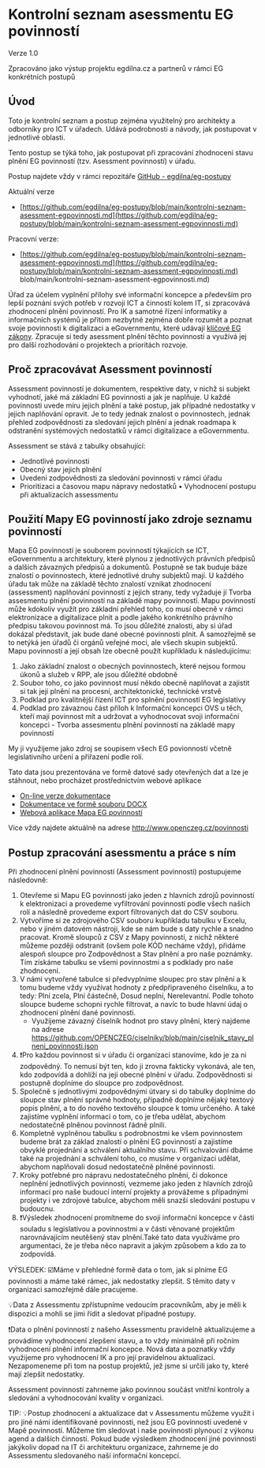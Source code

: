 # Kontrolní seznam asessmentu EG povinností

Verze 1.0

Zpracováno jako výstup projektu egdilna.cz a partnerů v rámci EG konkrétních postupů

## Úvod

Toto je kontrolní seznam a postup zejména využitelný pro architekty a odborníky pro ICT v úřadech. Udává podrobnosti a návody, jak postupovat v jednotlivé oblasti.

Tento postup se týká toho, jak postupovat při zpracování zhodnocení stavu plnění EG povinností (tzv. Asessment povinností) v úřadu.

Postup najdete vždy v rámci repozitáře [GitHub - egdilna/eg-postupy](https://github.com/egdilna/eg-postupy)

Aktuální verze

- [https://github.com/egdilna/eg-postupy/blob/main/kontrolni-seznam-asessment-egpovinnosti.md](https://github.com/egdilna/eg-postupy/blob/main/kontrolni-seznam-asessment-egpovinnosti.md)

Pracovní verze:

- [https://github.com/egdilna/eg-postupy/blob/main/kontrolni-seznam-asessment-egpovinnosti.md](https://github.com/egdilna/eg-postupy/blob/main/kontrolni-seznam-asessment-egpovinnosti.md)
blob/main/kontrolni-seznam-asessment-egpovinnosti.md)

Úřad za účelem vyplnění přílohy své informační koncepce a především pro lepší poznání svých potřeb v rozvoji ICT a činností kolem IT, si zpracovává zhodnocení plnění povinností. Pro IK a samotné řízení informatiky a informačních systémů je přitom nezbytné zejména dobře rozumět a poznat svoje povinnosti k digitalizaci a eGovernmentu, které udávají [klíčové EG zákony](https://www.openczeg.cz/legislativa/). Zpracuje si tedy asessment plnění těchto povinností a využívá jej pro další rozhodování o projektech a prioritách rozvoje.

## Proč zpracovávat Asessment povinností

Assessment povinností je dokumentem, respektive daty, v nichž si subjekt vyhodnotí, jaké má základní EG povinnosti a jak je naplňuje. U každé povinnosti uvede míru jejich plnění a také postup, jak případné nedostatky v jejich naplňování opravit.
Je to tedy jednak znalost o povinnostech, jednak přehled zodpovědnosti za sledování jejich plnění a jednak roadmapa k odstranění systémových nedostatků v rámci digitalizace a eGovernmentu.

Assessment se stává z tabulky obsahující:

- Jednotlivé povinnosti
- Obecný stav jejich plnění
- Uvedení zodpovědnosti za sledování povinnosti v rámci úřadu
- Prioritizaci a časovou mapu nápravy nedostatků
• Vyhodnocení postupu při aktualizacích assessmentu

## Použití Mapy EG povinností jako zdroje seznamu povinností

Mapa EG povinností je souborem povinností týkajících se ICT, eGovernmentu a architektury, které plynou z jednotlivých právních předpisů a dalších závazných předpisů a dokumentů. Postupně se tak buduje báze znalostí o povinnostech, které jednotlivé druhy subjektů mají. U každého úřadu tak může na základě těchto znalostí vznikat zhodnocení (assessment) naplňování povinností z jejich strany, tedy vyžaduje jí Tvorba assesmentu plnění povinností na základě mapy povinností.
Mapu povinností může kdokoliv využít pro základní přehled toho, co musí obecně v rámci elektronizace a digitalizace plnit a podle jakého konkrétního právního předpisu takovou povinnost má. To jsou důležité znalosti, aby si úřad dokázal představit, jak bude dané obecné povinnosti plnit. A samozřejmě se to netýká jen úřadů či orgánů veřejné moci, ale všech skupin subjektů.
Mapu povinností a její obsah lze obecně použít kupříkladu k následujícímu:

1. Jako základní znalost o obecných povinnostech, které nejsou formou úkonů a služeb v RPP, ale jsou důležité obdobně
2. Soubor toho, co jako povinnost musí někdo obecně naplňovat a zajistit si tak její plnění na procesní, architektonické, technické vrstvě
3. Podklad pro kvalitnější řízení ICT pro splnění povinností EG legislativy
4. Podklad pro závaznou část příloh k Informační koncepci OVS u těch, kteří mají povinnost mít a udržovat a vyhodnocovat svoji informační koncepci - Tvorba assesmentu plnění povinností na základě mapy povinností

My ji využijeme jako zdroj se soupisem všech EG povionností včetně legislativního určení a přiřazení podle rolí.

Tato data jsou prezentována ve formě datové sady otevřených dat a lze je stáhnout, nebo procházet prostřednictvím webové aplikace

- [On-line verze dokumentace](mapa-povinnosti-dokumentace.html)
- [Dokumentace ve formě souboru DOCX](mapa-povinnosti-dokumentace.docx)
- [Webová aplikace Mapa EG povinností](https://airtable.com/shrXrjDosrC90Pmad/tblNus2OArc8XSVHA)

Více vždy najdete aktuálně na adrese <http://www.openczeg.cz/povinnosti>

## Postup zpracování asessmentu a práce s ním

Při zhodnocení plnění povinností (Assessment povinností) postupujeme následovně:

1. Otevřeme si Mapu EG povinností jako jeden z hlavních zdrojů povinností k elektronizaci a provedeme vyfiltrování povinností podle všech našich rolí a následně provedeme export filtrovaných dat do CSV souboru.
2. Vytvoříme si ze zdrojového CSV souboru kupříkladu tabulku v Excelu, nebo v jiném datovém nástroji, kde se nám bude s daty rychle a snadno pracovat. Kromě sloupců z CSV z Mapy povinností, z nichž některé můžeme později odstranit (ovšem pole KÓD necháme vždy), přidáme alespoň sloupce pro Zodpovědnost a Stav plnění a pro naše poznámky. Tím získáme tabulku se všemi povinnostmi a s podklady pro naše zhodnocení.
3. V námi vytvořené tabulce si předvyplníme sloupec pro stav plnění a k tomu budeme vždy využívat hodnoty z předpřipraveného číselníku, a to tedy: Plní zcela, Plní částečně, Dosud neplní, Nerelevantní. Podle tohoto sloupce budeme schopni rychle filtrovat, a navíc to bude hlavní údaj o zhodnocení plnění dané povinnosti.
    - Využijeme závazný číselník hodnot pro stavy plnění, který najdeme na adrese https://github.com/OPENCZEG/ciselniky/blob/main/ciselnik_stavy_plneni_povinnosti.json
4. ❗Pro každou povinnost si v úřadu či organizaci stanovíme, kdo je za ni zodpovědný. To nemusí být ten, kdo ji zrovna fakticky vykonává, ale ten, kdo zodpovídá a dohlíží na její obecné plnění v úřadu. Zodpovědnosti si postupně doplníme do sloupce pro zodpovědnost.
5. Společně s jednotlivými zodpovědnými útvary si do tabulky doplníme do sloupce stav plnění správné hodnoty, případně doplníme nějaký textový popis plnění, a to do nového textového sloupce k tomu určeného. A také zajistíme vyplnění informací o tom, co je třeba udělat, abychom nedostatečně plněnou povinnost řádně plnili.
6. Kompletně vyplněnou tabulku s podrobnostmi ke všem povinnostem budeme brát za základ znalostí o plnění EG povinností a zajistíme obvyklé projednání a schválení aktuálního stavu. Při schvalování dbáme také na projednání a schválení toho, co musíme v organizaci udělat, abychom naplňovali dosud nedostatečně plněné povinnosti.
7. Kroky potřebné pro nápravu nedostatečného plnění, či dokonce neplnění jednotlivých povinností, vezmeme jako jeden z hlavních zdrojů informací pro naše budoucí interní projekty a provážeme s případnými projekty i ve zdrojové tabulce, abychom měli snazší sledování postupu v budoucnu.
8. ❗Výsledek zhodnocení promítneme do svojí informační koncepce v části souladu s legislativou a povinnostmi a v části věnované projektům narovnávajícím neutěšený stav plnění.Také tato data využíváme pro argumentaci, že je třeba něco napravit a jakým způsobem a kdo za to zodpovídá.

VÝSLEDEK:  ☑️Máme v přehledné formě data o tom, jak si plníme EG povinnosti a máme také rámec, jak nedostatky zlepšit. S těmito daty v organizaci samozřejmě dále pracujeme.

💡Data z Assessmentu zpřístupníme vedoucím pracovníkům, aby je měli k dispozici a mohli se jimi řídit a sledovat případné postupy.

❗Data o plnění povinností z našeho Assessmentu pravidelně aktualizujeme a provádíme vyhodnocení zlepšení stavu, a to vždy minimálně při ročním vyhodnocení plnění informační koncepce. Nová data a poznatky vždy využijeme pro vyhodnocení IK a pro její pravidelnou aktualizaci. Nezapomeneme při tom na postup projektů, jež jsme si určili jako ty, které mají zlepšit nedostatky.

Assessment povinností zahrneme jako povinnou součást vnitřní kontroly a sledování a vyhodnocování kvality v organizaci.

TIP:  💡Postup zhodnocení a aktualizace dat v Assessmentu můžeme využít i pro jiné námi identifikované povinnosti, než jsou EG povinnosti uvedené v Mapě povinností. Můžeme tím sledovat i naše povinnosti plynoucí z výkonu agend a dalších činností. Pokud bude výsledkem zhodnocení jiné povinnosti jakýkoliv dopad na IT či architekturu organizace, zahrneme je do Assessmentu sledovaného naší informační koncepcí.
